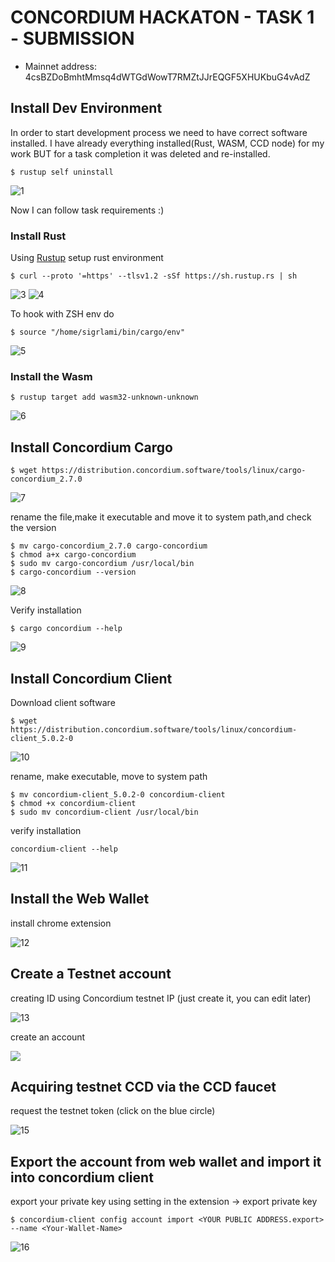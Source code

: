 # CONCORDIUM HACKATON - TASK 1 - SUBMISSION

- Mainnet address: 4csBZDoBmhtMmsq4dWTGdWowT7RMZtJJrEQGF5XHUKbuG4vAdZ

## Install Dev Environment

In order to start development process we need to have correct software installed. I have already everything installed(Rust, WASM, CCD node) for my work BUT for a task completion it was deleted and re-installed.

```
$ rustup self uninstall
```

![1](https://drive.google.com/file/d/1Gr-ok9mH5bAcsCj2t7TTYDfnRG5XMO7m/view?usp=share_link)

Now I can follow task requirements :)

### Install Rust

Using [Rustup](https://rustup.rs/) setup rust environment

````
$ curl --proto '=https' --tlsv1.2 -sSf https://sh.rustup.rs | sh
````

![3](https://drive.google.com/file/d/1KKjLoUaLOtY6QHntaOfVP4tu0LgU8gwc/view?usp=share_link)
![4](https://drive.google.com/file/d/1GtYrd8iotPDAZoedsh5VJFS4Pe-wTnJH/view?usp=share_link)


To hook with ZSH env do

```
$ source "/home/sigrlami/bin/cargo/env"
```

![5](https://drive.google.com/file/d/1GSH43T6uwTFyroTdH2x0Qr_MacS1A0R8/view?usp=share_link)

### Install the Wasm

````
$ rustup target add wasm32-unknown-unknown
````

![6](https://drive.google.com/file/d/1WMGn6lrOSwXe-t4n2rLEgufgppiH3dNl/view?usp=share_link)


## Install Concordium Cargo

```
$ wget https://distribution.concordium.software/tools/linux/cargo-concordium_2.7.0
```
![7](https://drive.google.com/file/d/1y12o3YrNZk809uPLLsy86MmkJdoo9WQF/view?usp=share_link)

rename the file,make it executable and move it to system path,and check the version

```
$ mv cargo-concordium_2.7.0 cargo-concordium
$ chmod a+x cargo-concordium
$ sudo mv cargo-concordium /usr/local/bin
$ cargo-concordium --version
```

![8](https://drive.google.com/file/d/1y12o3YrNZk809uPLLsy86MmkJdoo9WQF/view?usp=share_link)

Verify installation

```
$ cargo concordium --help
```
![9](https://drive.google.com/file/d/1BcRUz2BwxSXVDvo_2-Aff365QUrmXjTi/view?usp=share_link)


## Install Concordium Client

Download client software

```
$ wget https://distribution.concordium.software/tools/linux/concordium-client_5.0.2-0
```

![10](https://drive.google.com/file/d/1zF51G9K2uAteAYYAcerloZgtnMdCGP0D/view?usp=share_link)

rename, make executable, move to system path

```
$ mv concordium-client_5.0.2-0 concordium-client
$ chmod +x concordium-client
$ sudo mv concordium-client /usr/local/bin
```

verify installation
```
concordium-client --help
```

![11](https://drive.google.com/file/d/1_6zpwwuuzva7L16RZHpSC9XP-V8SsPsl/view?usp=share_link)


## Install the Web Wallet

install chrome extension

![12](https://drive.google.com/file/d/1rrxEb46FfIsNd06Oe7iTBDKc2n-gabZo/view?usp=share_link)

## Create a Testnet account

creating ID using Concordium testnet IP (just create it, you can edit later)

![13](https://drive.google.com/file/d/1tjO3DAuy2VGjikMQRoUYoyrphvL7N0pW/view?usp=share_link)

create an account

![](https://drive.google.com/file/d/1A1cBty4JT2xPqjJCp9MlxWxwhZx0uuT7/view?usp=share_link)

## Acquiring testnet CCD via the CCD faucet

request the testnet token (click on the blue circle)

![15](https://drive.google.com/file/d/1WBKSMHDE0GkFgL33hMVEu0n7znRhYK_G/view?usp=share_link)

## Export the account from web wallet and import it into concordium client

export your private key using setting in the extension -> export private key

```
$ concordium-client config account import <YOUR PUBLIC ADDRESS.export> --name <Your-Wallet-Name>
```

![16](https://drive.google.com/file/d/1fplM17J7psFvOKI9pxIbbl_NPqDG4-Pt/view?usp=share_link)
